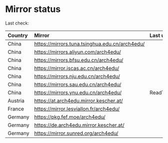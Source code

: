 <script src="./time.js"></script>
# Mirror status
Last check: <script type="text/javascript">localize(1690657960.3622193);</script>

|Country|Mirror|Last update|
|:------|:-----|:----------|
|China|https://mirrors.tuna.tsinghua.edu.cn/arch4edu/|<script type="text/javascript">localize(1690612148);</script>|
|China|https://mirrors.aliyun.com/arch4edu/|<script type="text/javascript">localize(1690526132);</script>|
|China|https://mirrors.bfsu.edu.cn/arch4edu/|<script type="text/javascript">localize(1690612148);</script>|
|China|https://mirror.iscas.ac.cn/arch4edu/|<script type="text/javascript">localize(1690612148);</script>|
|China|https://mirrors.nju.edu.cn/arch4edu/|<script type="text/javascript">localize(1690526132);</script>|
|China|https://mirrors.sau.edu.cn/arch4edu/|<script type="text/javascript">localize(1690612148);</script>|
|China|https://mirrors.ynu.edu.cn/arch4edu/|ReadTimeout|
|Austria|https://at.arch4edu.mirror.kescher.at/|<script type="text/javascript">localize(1690612148);</script>|
|France|https://mirror.lesviallon.fr/arch4edu/|<script type="text/javascript">localize(1689402753);</script>|
|Germany|https://pkg.fef.moe/arch4edu/|<script type="text/javascript">localize(1690612148);</script>|
|Germany|https://de.arch4edu.mirror.kescher.at/|<script type="text/javascript">localize(1690612148);</script>|
|Germany|https://mirror.sunred.org/arch4edu/|<script type="text/javascript">localize(1690612148);</script>|

<script src="./tablefilter/tablefilter.js"></script>
<script src="./table.js"></script>